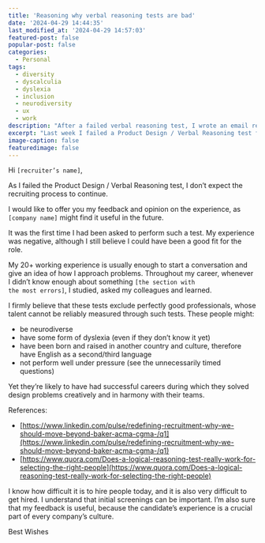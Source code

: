 ```yaml
---
title: 'Reasoning why verbal reasoning tests are bad'
date: '2024-04-29 14:44:35'
last_modified_at: '2024-04-29 14:57:03'
featured-post: false
popular-post: false
categories:
  - Personal
tags:
  - diversity
  - dyscalculia
  - dyslexia
  - inclusion
  - neurodiversity
  - ux
  - work
description: "After a failed verbal reasoning test, I wrote an email reasoning why I firmly believe that these tests exclude perfectly good professionals."
excerpt: "Last week I failed a Product Design / Verbal Reasoning test for a senior role. Today I wrote an email reasoning why I firmly believe that these tests exclude perfectly good professionals. Feel free to use it should you need it."
image-caption: false
featuredimage: false
---
```

Hi <code>[recruiter’s name]</code>,

As I failed the Product Design / Verbal Reasoning test, I don’t expect the recruiting process to continue.

I would like to offer you my feedback and opinion on the experience, as <code>[company name]</code> might find it useful in the future.

It was the first time I had been asked to perform such a test. My experience was negative, although I still believe I could have been a good fit for the role.

My 20+ working experience is usually enough to start a conversation and give an idea of how I approach problems. Throughout my career, whenever I didn’t know enough about something <code>[the section with the most errors]</code>, I studied, asked my colleagues and learned.

I firmly believe that these tests exclude perfectly good professionals, whose talent cannot be reliably measured through such tests. These people might:

- be neurodiverse
- have some form of dyslexia (even if they don’t know it yet)
- have been born and raised in another country and culture, therefore have English as a second/third language
- not perform well under pressure (see the unnecessarily timed questions)

Yet they’re likely to have had successful careers during which they solved design problems creatively and in harmony with their teams.

References:
- [https://www.linkedin.com/pulse/redefining-recruitment-why-we-should-move-beyond-baker-acma-cgma-/q1](https://www.linkedin.com/pulse/redefining-recruitment-why-we-should-move-beyond-baker-acma-cgma-/q1)
- [https://www.quora.com/Does-a-logical-reasoning-test-really-work-for-selecting-the-right-people](https://www.quora.com/Does-a-logical-reasoning-test-really-work-for-selecting-the-right-people)

I know how difficult it is to hire people today, and it is also very difficult to get hired. I understand that initial screenings can be important. I’m also sure that my feedback is useful, because the candidate’s experience is a crucial part of every company’s culture.

Best Wishes